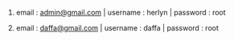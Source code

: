 1. email : admin@gmail.com | username : herlyn | password : root

2. email : daffa@gmail.com | username : daffa | password : root